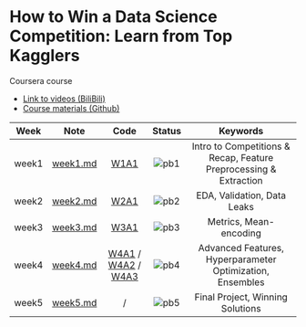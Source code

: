 # How to Win a Data Science Competition: Learn from Top Kagglers

Coursera course

- [Link to videos (BiliBili)](https://www.bilibili.com/video/BV1JJ411E7qU?p=1&vd_source=3a783e4a7134ff125389e6a62a843a89)
- [Course materials (Github)](https://github.com/Brandon-HY-Lin/coursera_How-to-Win-a-Data-Science-Competition-Learn-from-Top-Kagglers)

<div align="center">

| **Week** |                                      **Note**                                      |                                                                                                                                                            **Code**                                                                                                                                                            |              **Status**              |                           **Keywords**                            |
| :------: | :--------------------------------------------------------------------------------: | :----------------------------------------------------------------------------------------------------------------------------------------------------------------------------------------------------------------------------------------------------------------------------------------------------------------------------: | :----------------------------------: | :---------------------------------------------------------------: |
|  week1   | [week1.md](https://github.com/yixiaowang2001/Kaggle_Notes/blob/main/note/week1.md) |                                                                                                                 [W1A1](https://github.com/yixiaowang2001/Kaggle_Notes/blob/main/code/W1A1/PandasBasics.ipynb)                                                                                                                  | ![pb1](https://progress-bar.dev/100) | Intro to Competitions & Recap, Feature Preprocessing & Extraction |
|  week2   | [week2.md](https://github.com/yixiaowang2001/Kaggle_Notes/blob/main/note/week2.md) |                                                                                                                 [W2A1](https://github.com/yixiaowang2001/Kaggle_Notes/blob/main/code/W2A1/Data_leakages.ipynb)                                                                                                                 | ![pb2](https://progress-bar.dev/100) |                    EDA, Validation, Data Leaks                    |
|  week3   | [week3.md](https://github.com/yixiaowang2001/Kaggle_Notes/blob/main/note/week3.md) |                                                                                                         [W3A1](https://github.com/yixiaowang2001/Kaggle_Notes/blob/main/code/W3A1/Programming_assignment_week_3.ipynb)                                                                                                         | ![pb3](https://progress-bar.dev/100) |                      Metrics, Mean-encoding                       |
|  week4   | [week4.md](https://github.com/yixiaowang2001/Kaggle_Notes/blob/main/note/week4.md) | [W4A1](https://github.com/yixiaowang2001/Kaggle_Notes/blob/main/code/W4A1/catboost_notebook_v2.ipynb) / [W4A2](https://github.com/yixiaowang2001/Kaggle_Notes/blob/main/code/W4A2/Programming_assignment_week_4.ipynb) / [W4A3](https://github.com/yixiaowang2001/Kaggle_Notes/blob/main/code/W4A3/compute_KNN_features.ipynb) | ![pb4](https://progress-bar.dev/100) |     Advanced Features, Hyperparameter Optimization, Ensembles     |
|  week5   | [week5.md](https://github.com/yixiaowang2001/Kaggle_Notes/blob/main/note/week5.md) |                                                                                                                                                               /                                                                                                                                                                | ![pb5](https://progress-bar.dev/60)  |                 Final Project, Winning Solutions                  |

</div>
